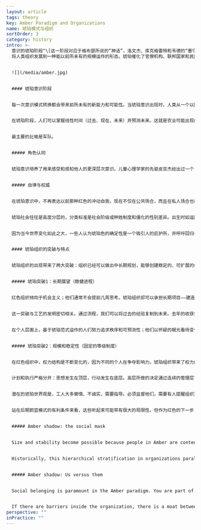 ```yaml
---
layout: article
tags: theory
key: Amber Paradigm and Organizations
name: 琥珀模式与组织
sortOrder: 3
category: history
intro: >-
  意识的琥珀阶段^\[这一阶段对应于格布瑟所说的“神话”，洛文杰、库克格雷特和韦德的“墨守成规”，格雷夫斯的“DQ”，螺旋动力学派的“蓝色”，克根的“人际关系”，托伯特的“外交官”和“专家”，皮亚杰的“实用操作”以及其他一些人的学说。]
  将人类组织发展到一种能以前所未有的规模运作的形态。琥珀催化了官僚机构、联邦国家和民族国家的形成，其中许多组织已经存在了好几个世纪。琥珀组织力求稳定，其特点是在等级结构中定义有明确的角色和等级。通过指挥和控制来实现领导权，整个组织都需要服从。通过规则和程序来实现稳定和秩序。不鼓励创新，不欢迎竞争。最主要的比喻是军队。但也许最重要的琥珀组织是天主教会。


  ![](/media/amber.jpg)


  #### 琥珀意识阶段


  每一次意识模式转换都会带来前所未有的新能力和可能性。当琥珀意识出现时，人类从一个以园艺为生的部落世界跃升到农业、国家和文明、机构、官僚机制和有组织宗教的时代。根据发展心理学家的说法，当今发达社会的成年人口中有很大一部分依然基于这一范式运作。琥珀色阶段通过牛顿的眼睛感知世界。知晓因果关系。


  在琥珀阶段，人们可以掌握线性时间（过去、现在、未来）并预测未来。这就是农业可能出现的土壤：农业需要自律和远见，从今年的收成中保留种子，以供应明年的粮食。农业所产生的热量过剩可以养活一些新的阶级：统治者、管理者、牧师、战士和工匠；这大约从公元前4000年开始在美索不达米亚，催化了从酋长制到国家和文明的转变。


  最主要的比喻是军队。


  ##### 角色认同


  琥珀意识培养了用来感受和感知他人的更深层次意识。儿童心理学家的先驱皮亚杰给出过一个关于琥珀认知的实验。把一个双色的球放在儿童和成人之间，绿色的一面对着儿童，红色的一面对着成人。在琥珀色阶段之前，孩子还不能从别人的角度看世界，他会声称他和大人都看到了一个绿色的球。在六、七岁左右的时候，一个在滋养意识成长环境中长大的孩子，将学会通过别人的眼睛看世界，并能正确识别成年人看到了球的红色一面。从心理上讲，这个意识飞跃的影响很巨大。我可以认同我的观点和我的角色，并知道这与你的不同。我也能想象别人对我的看法。此时，我的自我和自我价值感在很大程度上是建立在别人观点上的。我会争取得到认可和接受，并在我的社交圈中占据一席之地。在这个阶段，人们已经会内化群体规范，思维的基础取决于一个人是否符合群体规范的外表、行为和相应的思想。红色阶段的二元思维依然健在，但基于个人主义的“按照我的方式，还是你的方式”被基于集体主义的“按照我们的方式，还是他们的方式”所取代。红色的自我中心主义已经让位给琥珀色的种族中心主义。肯·威尔伯这样说：关心和关注从我扩展到了整个团队——但并没有进步太多！如果你是这个团体的一员——是我的神话，我的意识形态的一员——那么你就能“得救”。但是如果你属于不同的文化，不同的群体，不同的神话，不同的上帝，那么你就该死。^\[Ken Wilber, A Brief History of Everything (Boston: Shambhala Publications, 1996), 273.]


  ##### 自律与权威


  在琥珀意识中，不再表达以前那种红色的冲动自我，现在不仅在公共场合，而且在私人场合也都能自律和自制。琥珀社会的基础是一个简单的被集体接受的，按照正确方式做事的道德标准。琥珀色的世界观是静态的：有不变的法律，保障一个公正的世界，事情只有对和错两种可能。做正确的事，你会得到回报，今生或来世。做错事或说错话，你会受到惩罚，甚至会被拒绝——并且可能在以后遭受痛苦。人们内化了规则和道德，所以当误入歧途时会感到内疚和羞耻。这个阶段定义是非的权威，不再（如红色那样）与一个强大的人格联系在一起，而是与一个岗位角色联系在一起；定义权威的是牧师的长袍，与谁穿着它无关。


  琥珀社会往往是高度分层的，分类标准是社会阶级或种姓制度和僵化的性别差异。出生时如运数抽签般决定着你的阶级。从那以后，一切都为你准备好了——你的行为、思想、衣着、饮食和婚姻都与你的种姓一致。


  因为当今世界变化如此之大，一些人认为琥珀色的确定性是一个吸引人的庇护所，并呼吁回归一套固定的道德价值观。从这个角度考虑，就等于无视了传统社会化通过制定严格的社会分层和性别规范，而带来的巨大不平等。至少可以说，在一个琥珀模式的社会里，做一个女人，同性恋者，不合群的人，或者一个自由的思想家，都会是不愉快的。


  #### 琥珀组织的突破与特点


  琥珀组织的出现带来了两大突破：组织已经可以做出中长期规划，能够创建稳定的、可扩展的组织结构。把这两个突破结合起来，就可以让组织取得前所未有的成就，这些都超出了红色组织的想象。历史上，那些建立了灌溉系统、金字塔和中国长城的组织就是琥珀模式。琥珀组织管理着殖民地世界的船只、贸易站和种植园。天主教会就是建立在这种范式之上的——可以说，教会一直是西方世界的决定性组织。工业革命的第一批大公司也在这个模板上运行。琥珀组织今天仍然存在：大多数政府机构、公立学校、宗教机构和军队都基于琥珀原则和实践运作。


  ##### 琥珀突破1：长期展望（稳健进程）


  红色组织倾向于机会主义；他们通常不会提前几周思考。琥珀组织却可以承担长期项目——建造可能需要两个世纪才能完成的大教堂，或者建立数千英里外的殖民贸易站网络，以促进商业。


  这一突破与工艺的发明密切相关。通过流程，我们可以将过去的经验复制到未来。去年的收获将成为我们今年的模板；明年的课堂将采用与今年相同的教学计划。通过流程，关键知识不再依赖于某个特定的人；它嵌入到组织中，可以代代相传。任何人都可以被另一个在这个过程中承担同样角色的人所取代。即使是酋长也可以被替换，有序地继承，因此琥珀组织可以存活几个世纪。


  在个人层面上，基于琥珀范式运作的人们努力追求秩序和可预测性；他们以怀疑的眼光看待变化。琥珀组织也是如此，琥珀个人和组织都非常适合一个稳定的世界，认为可以根据过去的经验来规划未来。他们的潜在假设是，认为存在着一种正确的做事方式，世界是（或应该是）绝对的。过去有效的东西将来也会有效。琥珀组织会发现自己很难接受变革需求。正确的道路只有一条，这个想法让他们对竞争感到不安。历史上，他们一直在争取统治和垄断。


  ##### 琥珀突破2：规模和稳定性（固定的等级制度）


  在红色组织中，权力结构是不断变化的，因为不同的个人在争夺影响力。琥珀组织带来了权力的稳定，出现了正式的头衔，固定的等级制度和组织结构图。整个组织形成了一个明确的层次结构。工厂经理指挥部门主管，部门主管依次监督部门经理、直线经理、工头和操作员。不再需要对酋长的个人效忠，因为每个人都知道自己在等级制度中的位置。更大的组织规模成为可能，可涵盖的不只数百人，而是数千人，可以跨越很远的距离进行运作。人类最早的全球性组织——从天主教堂到东印度公司——都建立在琥珀模板上。


  计划和执行严格分开：思想发生在顶层，行动发生在底层。高层所做的决定通过连续的管理层下达。通过遵守规则和程序维持控制。各级领导都有责任遵守法规，并可以用规则来约束那些被发现有缺陷的人。


  潜在的琥珀世界观是，工人大多懒惰、不诚实，需要指导。必须监督他们，需要有人提醒组织对他们的期望内容。从琥珀的角度来看，参与式管理似乎很愚蠢；管理必须依靠指挥和控制才能取得成果。前线的工作很具体，而且经常是例行公事。创新、批判性思维和自我表达是不被鼓励的（其实是常常被劝阻）。根据需要共享信息。认为人是可替代的有效资源。


  站在后期蔚蓝模式的有利条件来看，这些听起来可能带有很大的局限性。但作为红色的下一步，这是个重大进展。即使是组织最底层的人也觉得，与红色组织所要求的持续警觉相比，日常工作的可预见性其实是一种解放。成员不再需要时刻警惕来自任何方向的意外威胁和危险。只需要遵守规则。


  ##### Amber shadow: the social mask


  Size and stability become possible because people in Amber are content to stay in their place in return for safety and predictability. People operating from this stage closely identify with their role and position. Amber organizations have invented and generalized the use of titles, ranks, and uniforms to bolster role identification. A bishop’s robe signals that inside is no mere priest. A general’s uniform can hardly be confused with a lieutenant’s or a private’s, even from far away. In factories, the owner, the engineer, the accountant, the foreman, and the machine operator tend to dress differently, even to this day. When we put on our ‘uniform’, we also put on a distinct identity, a social mask. We internalize behaviors that are expected of people with our rank and in our line of work. As a worker, it’s not only that I wear a different clothes to the engineer. I eat in the workers’ mess; he eats in the factory restaurant. And in these places, the subjects of conversation, the jokes, and the type of self-disclosure are vastly different. Social stability comes at the price of wearing a mask, of learning to distance ourselves from our unique nature, from our personal desires, needs, and feelings; instead, we embrace a socially acceptable self.


  Historically, this hierarchical stratification in organizations paralleled social stratification: The roles you could aspire to depended on your families position in society. It was often very difficult to ‘break the mold’. Fortunately, that rigid social stratification has disappeared in modern societies. Today’s Amber organizations still tend to reinforce hierarchy, albeit in more subtle ways. Promotion is often based on experience and service and sometimes the most qualified do not get the job because they haven’t ticked all the right boxes.


  ##### Amber shadow: Us versus them


  Social belonging is paramount in the Amber paradigm. You are part of the group, or you are not―it is “us” versus “them.” This dividing line can be found throughout Amber organizations―nurses versus doctors versus administrators, line versus staff, frontline versus headquarters etc. Amber organizations have definitive silos, and groups eye each other with suspicion across them. Co-operation and trust is enabled through procedures and rules that people have to abide by.


  If there are barriers inside the organization, there is a moat between the organization and the outside world. Amber organizations try wherever possible to be self-contained and autonomous. Early car factories had their own rubber plantations and steel mills, operated their own bakeries, and provided social housing. Employees also “belong” to the organization: employment is assumed to be lifelong, and much of people’s social life revolves around the organization. The possibility of dismissal therefore carries a double threat: employees risk losing both the identity the work gives them as well as the social fabric they are embedded in. Someone who decides to leave the organization is often met with bewilderment, if not accused of betrayal. Many of today’s Amber organizations still have lifetime employment as an underlying norm. For those who decide to leave, the process is often painful―akin to shedding an old life and having to reinvent a new one.
perspective: ""
inPractice: ""
---
```


